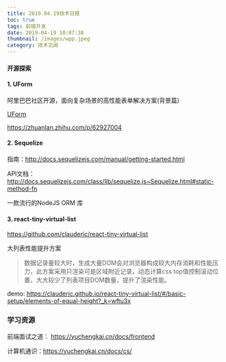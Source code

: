 ```yaml
---
title: 2019.04.19技术日报
toc: true
tags: 前端开发
date: 2019-04-19 10:07:38
thumbnail: /images/wpp.jpeg
category: 技术见闻
---
```



#### 开源探索

#### 1. UForm

阿里巴巴社区开源，面向复杂场景的高性能表单解决方案(背景篇)

[UForm](<https://alibaba.github.io/uform/#/MpI2Ij/NeFjFbhD>)

<https://zhuanlan.zhihu.com/p/62927004>



#### 2. Sequelize

指南：<http://docs.sequelizejs.com/manual/getting-started.html>

API文档： <http://docs.sequelizejs.com/class/lib/sequelize.js~Sequelize.html#static-method-fn>

一款流行的NodeJS ORM 库



#### 3. react-tiny-virtual-list

<https://github.com/clauderic/react-tiny-virtual-list>

大列表性能提升方案

> 数据记录量较大时，生成大量DOM会对浏览器构成较大内存消耗和性能压力，此方案采用只渲染可是区域附近记录，动态计算css top值控制滚动位置，大大较少了列表项目DOM数量，提升了渲染性能。

demo: <https://clauderic.github.io/react-tiny-virtual-list/#/basic-setup/elements-of-equal-height?_k=wftu3x>



### 学习资源

前端面试之道： <https://yuchengkai.cn/docs/frontend>

计算机通识：<https://yuchengkai.cn/docs/cs/>

